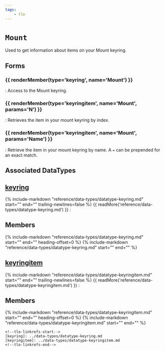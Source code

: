 ```yaml
---
tags:
    - tlo
---
```

# `Mount`

<!--tlo-desc-start-->
Used to get information about items on your Mount keyring.
<!--tlo-desc-end-->
## Forms
<!--tlo-forms-start-->
### {{ renderMember(type='keyring', name='Mount') }}

:   Access to the Mount keyring.

### {{ renderMember(type='keyringitem', name='Mount', params='N') }}

:   Retrieves the item in your mount keyring by index.

### {{ renderMember(type='keyringitem', name='Mount', params='Name') }}

:   Retrieve the item in your mount keyring by name. A `=` can be prepended for an exact match.
<!--tlo-forms-end-->

## Associated DataTypes

## [keyring](../data-types/datatype-keyring.md)
{%
  include-markdown "reference/data-types/datatype-keyring.md"
  start="<!--dt-desc-start-->"
  end="<!--dt-desc-end-->"
  trailing-newlines=false
%} {{ readMore('reference/data-types/datatype-keyring.md') }}
:    <h2>Members</h2>
    {%
    include-markdown "reference/data-types/datatype-keyring.md"
    start="<!--dt-members-start-->"
    end="<!--dt-members-end-->"
    heading-offset=0
    %}
    {%
    include-markdown "reference/data-types/datatype-keyring.md"
    start="<!--dt-linkrefs-start-->"
    end="<!--dt-linkrefs-end-->"
    %}

## [keyringitem](../data-types/datatype-keyringitem.md)
{%
  include-markdown "reference/data-types/datatype-keyringitem.md"
  start="<!--dt-desc-start-->"
  end="<!--dt-desc-end-->"
  trailing-newlines=false
%} {{ readMore('reference/data-types/datatype-keyringitem.md') }}
:    <h2>Members</h2>
    {%
    include-markdown "reference/data-types/datatype-keyringitem.md"
    start="<!--dt-members-start-->"
    end="<!--dt-members-end-->"
    heading-offset=0
    %}
    {%
    include-markdown "reference/data-types/datatype-keyringitem.md"
    start="<!--dt-linkrefs-start-->"
    end="<!--dt-linkrefs-end-->"
    %}

    <!--tlo-linkrefs-start-->
    [keyring]: ../data-types/datatype-keyring.md
    [keyringitem]: ../data-types/datatype-keyringitem.md
    <!--tlo-linkrefs-end-->

